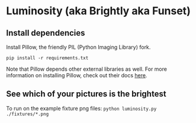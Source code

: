 # Luminosity (aka Brightly aka Funset)
## Install dependencies
Install Pillow, the friendly PIL (Python Imaging Library) fork.

`pip install -r requirements.txt`

Note that Pillow depends other external libraries as well. For more information on installing Pillow, check out their docs [here](http://pillow.readthedocs.io/en/3.2.x/installation.html).

## See which of your pictures is the brightest
To run on the example fixture png files:
`python luminosity.py ./fixtures/*.png`
